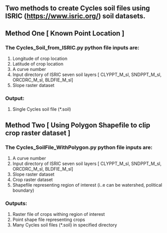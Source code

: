 ## Two methods to create Cycles soil files using ISRIC (https://www.isric.org/) soil datasets.

## Method One [ Known Point Location ] 

### The Cycles_Soil_from_ISRIC.py python file inputs are:

1. Longitude of crop location
2. Latitude of crop location
3. A curve number
4. Input directory of ISRIC seven soil layers [ CLYPPT_M_sl, SNDPPT_M_sl, ORCDRC_M_sl, BLDFIE_M_sl]
5. Slope raster dataset

### Output:
1. Single Cycles soil file (*.soil)

## Method Two [ Using Polygon Shapefile to clip crop raster dataset ]

### The Cycles_SoilFile_WithPolygon.py python file inputs are:

1. A curve number
2. Input directory of ISRIC seven soil layers [ CLYPPT_M_sl, SNDPPT_M_sl, ORCDRC_M_sl, BLDFIE_M_sl]
3. Slope raster dataset
4. Crop raster dataset
5. Shapefile representing region of interest (i..e can be watershed, political boundary)

### Outputs:
1. Raster file of crops withing region of interest
2. Point shape file representing crops
3. Many Cycles soil files (*.soil) in specified directory


